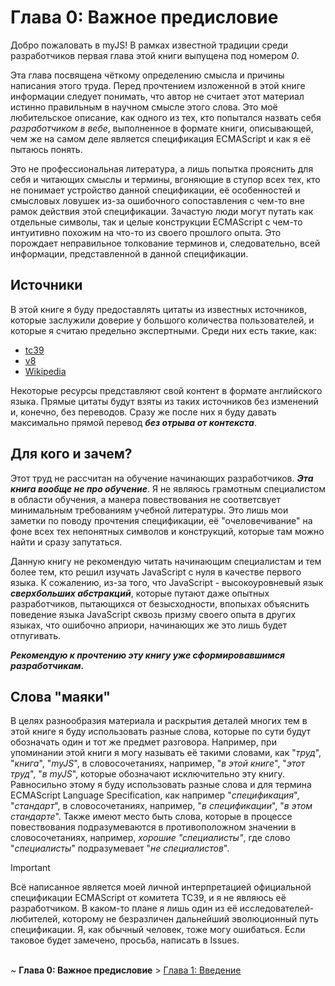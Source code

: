 # Глава 0: Важное предисловие

Добро пожаловать в myJS! В рамках известной традиции среди разработчиков первая глава этой книги
выпущена под номером _0_.

Эта глава посвящена чёткому определению смысла и причины написания этого труда. Перед прочтением
изложенной в этой книге информации следует понимать, что автор не считает этот материал истинно
правильным в научном смысле этого слова. Это моё любительское описание, как одного из тех, кто
попытался назвать себя _разработчиком в вебе_, выполненное в формате книги, описывающей, чем же на
самом деле является спецификация ECMAScript и как я её пытаюсь понять.

Это не профессиональная литература, а лишь попытка прояснить для себя и читающих смыслы и термины,
вгоняющие в ступор всех тех, кто не понимает устройство данной спецификации, её особенностей и
смысловых ловушек из-за ошибочного сопоставления с чем-то вне рамок действия этой спецификации.
Зачастую люди могут путать как отдельные символы, так и целые конструкции ECMAScript с чем-то
интуитивно похожим на что-то из своего прошлого опыта. Это порождает неправильное толкование
терминов и, следовательно, всей информации, представленной в данной спецификации.

## Источники

В этой книге я буду предоставлять цитаты из известных источников, которые заслужили доверие у
большого количества пользователей, и которые я считаю предельно экспертными. Среди них есть такие,
как:

-   [tc39](https://tc39.es/ecma262/multipage/)
-   [v8](https://v8.dev/blog)
-   [Wikipedia](https://www.wikipedia.org/)

Некоторые ресурсы представляют свой контент в формате английского языка. Прямые цитаты будут взяты
из таких источников без изменений и, конечно, без переводов. Сразу же после них я буду давать
максимально прямой перевод **_без отрыва от контекста_**.

## Для кого и зачем?

Этот труд не рассчитан на обучение начинающих разработчиков. **_Эта книга вообще не про обучение_**.
Я не являюсь грамотным специалистом в области обучения, а манера повествования не соответсвует
минимальным требованиям учебной литературы. Это лишь мои заметки по поводу прочтения спецификации,
её "очеловечивание" на фоне всех тех непонятных символов и конструкций, которые там можно найти и
сразу запутаться.

Данную книгу не рекомендую читать начинающим специалистам и тем более тем, кто решил изучать
JavaScript с нуля в качестве первого языка. К сожалению, из-за того, что JavaScript -
высокоуровневый язык **_сверхбольших абстракций_**, которые путают даже опытных разработчиков,
пытающихся от безысходности, впопыхах объяснить поведение языка JavaScript сквозь призму своего
опыта в других языках, что ошибочно априори, начинающих же это лишь будет отпугивать.

**_Рекомендую к прочтению эту книгу уже сформировавшимся разработчикам._**

## Слова "маяки"

В целях разнообразия материала и раскрытия деталей многих тем в этой книге я буду использовать
разные слова, которые по сути будут обозначать один и тот же предмет разговора. Например, при
упоминании этой книги я могу называть её такими словами, как "_труд_", "_книга_", "_myJS_", в
словосочетаниях, например, "_в этой книге_", "_этот труд_", "_в myJS_", которые обозначают
исключительно эту книгу. Равносильно этому я буду использовать разные слова и для термина ECMAScript
Language Specification, как например "_спецификация_", "_стандарт_", в словосочетаниях, например,
"_в спецификации_", "_в этом стандарте_". Также имеют место быть слова, которые в процессе
повествования подразумеваются в противоположном значении в словосочетаниях, например, _хорошие
"специалисты"_, где слово "_специалисты_" подразумевает "_не специалистов_".

> [!IMPORTANT]  
> Всё написанное является моей личной интерпретацией официальной спецификации ECMAScript от комитета
> TC39, и я не являюсь её разработчиком. В каком-то плане я лишь один из её
> исследователей-любителей, которому не безразличен дальнейший эволюционный путь спецификации. Я,
> как обычный человек, тоже могу ошибаться. Если таковое будет замечено, просьба, написать в Issues.

<br> ~ **Глава 0: Важное предисловие** > [Глава 1: Введение](/Introduction.md)
